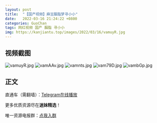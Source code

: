 ```yaml
---
layout: post
title:  "【国产视频】麻豆胭脂梦寻小小"
date:   2022-03-16 21:24:22 +0800
categories: GuoChan
tags: 网红视频 国产 胭脂 寻小小
img: https://kanjiantu.top/images/2022/03/16/vamuyR.jpg
---
```



## 视频截图

![vamuyR.jpg](https://kanjiantu.top/images/2022/03/16/vamuyR.jpg)
![vamAAv.jpg](https://kanjiantu.top/images/2022/03/16/vamAAv.jpg)
![vamnts.jpg](https://kanjiantu.top/images/2022/03/16/vamnts.jpg)
![vam79D.jpg](https://kanjiantu.top/images/2022/03/16/vam79D.jpg)
![vambGp.jpg](https://kanjiantu.top/images/2022/03/16/vambGp.jpg)

## 正文

直通车（需翻墙）：[Telegram在线播放](https://t.me/mimeijingxuan/87)

更多优质资源尽在**迷妹精选**！

唯一资源电报群：[点我入群](https://t.me/mimeijingxuan)


